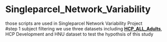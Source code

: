 # Singleparcel_Network_Variability
those scripts are used in Singleparcel Network Variability Project  
#step 1 subject filtering
we use three datasets including [**HCP_ALL_Adults**](), HCP Development and HNU dataset to test the hypothsis of this study 

